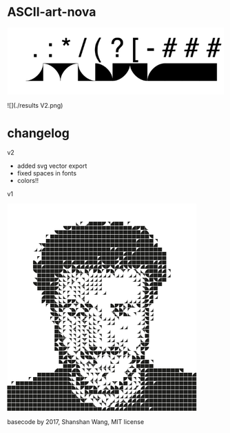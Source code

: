 # ASCII-art-nova

![](./fontpreview.png)

![](./results V2.png)
  
# changelog
v2
- added svg vector export
- fixed spaces in fonts
- colors!!

v1

![](./test.png)


basecode by 2017, Shanshan Wang, MIT license
